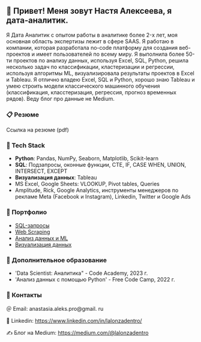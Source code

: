 ## 👋 Привет! Меня зовут Настя Алексеева, я дата-аналитик.
Я Дата Аналитик с опытом работы в аналитике более 2-x лет, моя основная область экспертизы лежит в сфере SAAS. Я работаю в компании, которая разработала no-code платформу для создания веб-проектов и имеет пользователей по всему миру. Я выполнила более 50-ти проектов по анализу данных, используя Excel, SQL, Python, решила несколько задач по классификации, кластеризации и регрессии, используя алгоритмы ML, визуализировала результаты проектов в Excel и Tableau. Я отлично владею Excel, SQL и Python, хорошо знаю Tableau и умею строить модели классического машинного обучения (классификация, класстеризация, регрессия, прогноз временных рядов). Веду блог про данные не Medium.


### 📋 Резюме

Ссылка на резюме (pdf)


### 🐍 Tech Stack

* **Python**: Pandas, NumPy, Seaborn, Matplotlib, Scikit-learn
* **SQL**: Подзапросы, оконные функции, CTE, IF, CASE WHEN, UNION, INTERSECT, EXCEPT
* **Визуализация данных**: Tableau
* MS Excel, Google Sheets: VLOOKUP, Pivot tables, Queries
* Amplitude, Rick, Google Analytics, инструменты менеджеров по рекламе Meta (Facebook и Instagram), Linkedin, Twitter и Google Ads

### 💼 Портфолио

- [SQL-запросы](https://github.com/lalonzadentro/Data-Analyst-Portfolio/tree/main/SQL%20queries)
- [Web Scraping](https://github.com/lalonzadentro/Data-Analyst-Portfolio/tree/main/Web%20Scraping)
- [Анализ данных и ML](https://github.com/lalonzadentro/Data-Analyst-Portfolio/tree/main/Projects)
- [Визуализация данных](https://github.com/lalonzadentro/Data-Analyst-Portfolio/tree/main/Data%20Visualization)

### 🧠 Дополнительное образование
* 'Data Scientist: Аналитика" - Code Academy, 2023 г.
* 'Анализ данных с помощью Python' - Free Code Camp, 2022 г.



### 💬 Контакты
＠ Email: anastasia.aleks.pro@gmail. ru

🔗 Linkedin: https://www.linkedin.com/in/lalonzadentro/

✍️ Блог на Medium: https://medium.com/@lalonzadentro
